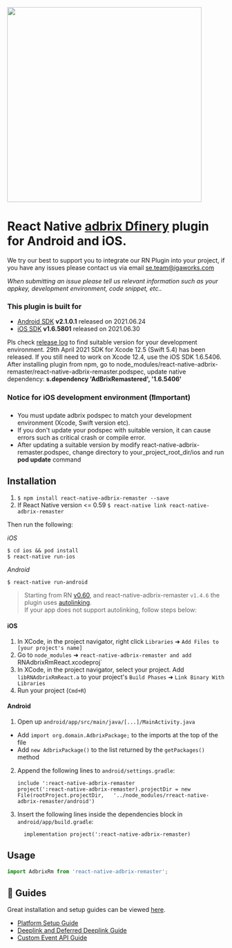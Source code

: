 
<img src="https://adbrix.vn/blog/abx-images/2021/07/banner3.jpg"  width="450">

# React Native [adbrix Dfinery](https://console.dfinery.io/) plugin for Android and iOS.

We try our best to support you to integrate our RN Plugin into your project, if you have any issues please contact us via email se.team@igaworks.com

*When submitting an issue please tell us relevant information such as your appkey, development environment, code snippet, etc..*

### This plugin is built for

- [Android SDK](https://help.dfinery.io/hc/ko/articles/360006568493-SDK-Release-Note-Android) **v2.1.0.1** released on 2021.06.24
- [iOS SDK](https://help.dfinery.io/hc/ko/articles/360006568953-SDK-Release-Note-iOS) **v1.6.5801** released on 2021.06.30

> 
Pls check [release log](https://help.dfinery.io/hc/ko/articles/360006568953-SDK-Release-Note-iOS) to find suitable version for your development environment.
29th April 2021 SDK for Xcode 12.5 (Swift 5.4) has been released. 
If you still need to work on Xcode 12.4, use the iOS SDK 1.6.5406. After installing plugin from npm, go to node_modules/react-native-adbrix-remaster/react-native-adbrix-remaster.podspec, update native dependency:  **s.dependency 'AdBrixRemastered', '1.6.5406'**

### Notice for iOS development environment (❗Important)
  - You must update adbrix podspec to match your development environment (Xcode, Swift version etc). 
  - If you don't update your podspec with suitable version, it can cause errors such as critical crash or compile error.
  - After updating a suitable version by modify react-native-adbrix-remaster.podspec, change directory to your_project_root_dir/ios and run **pod update** command 

## Installation

1. `$ npm install react-native-adbrix-remaster --save`
2. If React Native version <= 0.59
`$ react-native link react-native-adbrix-remaster`

Then run the following:

*iOS*
```
$ cd ios && pod install
$ react-native run-ios
```

*Android*
```
$ react-native run-android
```

> Starting from RN [v0.60](https://facebook.github.io/react-native/blog/2019/07/03/version-60), and react-native-adbrix-remaster `v1.4.6` the plugin uses [autolinking](https://github.com/react-native-community/cli/blob/master/docs/autolinking.md). <br/>
If your app does not support autolinking, follow steps below:

#### iOS

1. In XCode, in the project navigator, right click `Libraries` ➜ `Add Files to [your project's name]`
2. Go to `node_modules` ➜ `react-native-adbrix-remaster and add `RNAdbrixRmReact.xcodeproj`
3. In XCode, in the project navigator, select your project. Add `libRNAdbrixRmReact.a` to your project's `Build Phases` ➜ `Link Binary With Libraries`
4. Run your project (`Cmd+R`)

#### Android

1. Open up `android/app/src/main/java/[...]/MainActivity.java`
  - Add `import org.domain.AdbrixPackage;` to the imports at the top of the file
  - Add `new AdbrixPackage()` to the list returned by the `getPackages()` method
2. Append the following lines to `android/settings.gradle`:
  	```
  	include ':react-native-adbrix-remaster
  	project(':react-native-adbrix-remaster).projectDir = new File(rootProject.projectDir, 	'../node_modules/rreact-native-adbrix-remaster/android')
  	```
3. Insert the following lines inside the dependencies block in `android/app/build.gradle`:
  	```
      implementation project(':react-native-adbrix-remaster)
  	```



## Usage
```javascript
import AdbrixRm from 'react-native-adbrix-remaster';

```
## 📖 Guides

Great installation and setup guides can be viewed [here](https://help.dfinery.io/hc/en-us/articles/360033981253-Adbrix-Integration-React-Native-).
- [Platform Setup Guide](https://help.dfinery.io/hc/en-us/articles/360033981253-Adbrix-Integration-React-Native-#toc2)
- [Deeplink and Deferred Deeplink Guide](https://help.dfinery.io/hc/en-us/articles/360033981253-Adbrix-Integration-React-Native-#toc5)
- [Custom Event API Guide](https://help.dfinery.io/hc/en-us/articles/360033981253-Adbrix-Integration-React-Native-#toc12)  
